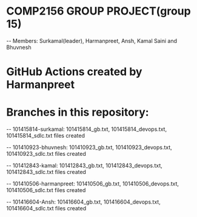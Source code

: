 # COMP2156 GROUP PROJECT(group 15)
-- Members: Surkamal(leader), Harmanpreet, Ansh, Kamal Saini and Bhuvnesh 

# GitHub Actions created by Harmanpreet

# Branches in this repository:
-- 101415814-surkamal: 101415814_gb.txt, 101415814_devops.txt, 101415814_sdlc.txt files created  

-- 101410923-bhuvnesh: 101410923_gb.txt, 101410923_devops.txt, 101410923_sdlc.txt files created 

-- 101412843-kamal: 101412843_gb.txt, 101412843_devops.txt, 101412843_sdlc.txt files created

-- 101410506-harmanpreet: 101410506_gb.txt, 101410506_devops.txt, 101410506_sdlc.txt files created 

-- 101416604-Ansh: 101416604_gb.txt, 101416604_devops.txt, 101416604_sdlc.txt files created 